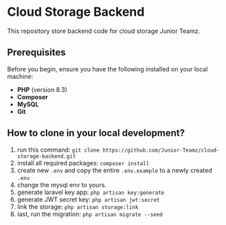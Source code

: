 # Cloud Storage Backend

This repository store backend code for cloud storage Junior Teamz.

## Prerequisites
Before you begin, ensure you have the following installed on your local machine:

- **PHP** (version 8.3)
- **Composer**
- **MySQL**
- **Git**

## How to clone in your local development?
1. run this command: `git clone https://github.com/Junior-Teamz/cloud-storage-backend.git`
2. install all required packages: `composer install`
3. create new `.env` and copy the entire `.env.example` to a newly created `.env`
4. change the mysql env to yours.
5. generate laravel key app: `php artisan key:generate`
6. generate JWT secret key: `php artisan jwt:secret`
7. link the storage: `php artisan storage:link`
8. last, run the migration: `php artisan migrate --seed`